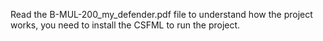 Read the B-MUL-200_my_defender.pdf file to understand how the project works, you need to install the CSFML to run the project.
